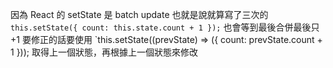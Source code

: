 因為 React 的 setState 是 batch update
也就是說就算寫了三次的
`this.setState({ count: this.state.count + 1 });`
也會等到最後合併最後只+1
要修正的話要使用
`this.setState((prevState) => ({ count: prevState.count + 1 }));
取得上一個狀態，再根據上一個狀態來修改